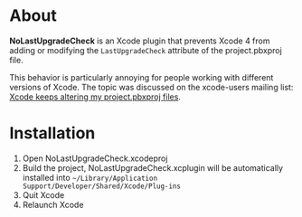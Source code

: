 About
=====

**NoLastUpgradeCheck** is an Xcode plugin that prevents Xcode 4 from adding or modifying the `LastUpgradeCheck` attribute of the project.pbxproj file.

This behavior is particularly annoying for people working with different versions of Xcode. The topic was discussed on the xcode-users mailing list: [Xcode keeps altering my project.pbxproj files](http://www.cocoabuilder.com/archive/xcode/306543-xcode-keeps-altering-my-project-pbxproj-files.html).

Installation
============

1. Open NoLastUpgradeCheck.xcodeproj
2. Build the project, NoLastUpgradeCheck.xcplugin will be automatically installed into `~/Library/Application Support/Developer/Shared/Xcode/Plug-ins`
3. Quit Xcode
4. Relaunch Xcode
